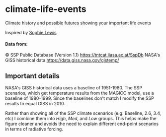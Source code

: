 # climate-life-events
Climate history and possible futures showing your important life events

Inspired by [Sophie Lewis](https://twitter.com/aviandelights/status/870485031973658624)

#### Data from:

© SSP Public Database (Version 1.1) https://tntcat.iiasa.ac.at/SspDb
NASA's GISS historical data https://data.giss.nasa.gov/gistemp/

## Important details

NASA's GISS historical data uses a baseline of 1951-1980. The SSP scenarios, which get temperature results from the MAGICC model, use a baseline of 1980-1999. Since the baselines don't match I modify the SSP results to equal GISS in 2010.

Rather than showing all of the SSP climate scenarios (e.g. Baseline, 2.6, 3.4, etc) I combine them into *High*, *Med*, and *Low* groups. This helps make the figure cleaner and avoids the need to explain different end-point scenarios in terms of radiative forcing.
